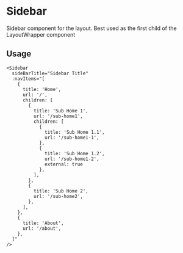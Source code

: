 # Sidebar

Sidebar component for the layout. Best used as the first child of the LayoutWrapper component

## Usage

```
<Sidebar
  sideBarTitle="Sidebar Title"
  :navItems="[
    {
      title: 'Home',
      url: '/',
      children: [
        {
          title: 'Sub Home 1',
          url: '/sub-home1',
          children: [
            {
              title: 'Sub Home 1.1',
              url: '/sub-home1-1',
            },
            {
              title: 'Sub Home 1.2',
              url: '/sub-home1-2',
              external: true
            },
          ],
        },
        {
          title: 'Sub Home 2',
          url: '/sub-home2',
        },
      ],
    },
    {
      title: 'About',
      url: '/about',
    },
  ]"
/>
```
